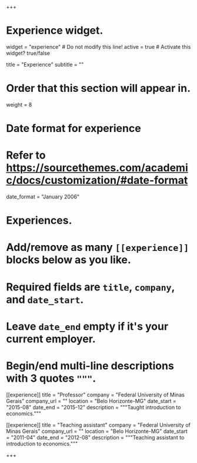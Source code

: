 +++
# Experience widget.
widget = "experience"  # Do not modify this line!
active = true  # Activate this widget? true/false

title = "Experience"
subtitle = ""

# Order that this section will appear in.
weight = 8

# Date format for experience
#   Refer to https://sourcethemes.com/academic/docs/customization/#date-format
date_format = "January 2006"

# Experiences.
#   Add/remove as many `[[experience]]` blocks below as you like.
#   Required fields are `title`, `company`, and `date_start`.
#   Leave `date_end` empty if it's your current employer.
#   Begin/end multi-line descriptions with 3 quotes `"""`.
[[experience]]
  title = "Professor"
  company = "Federal University of Minas Gerais"
  company_url = ""
  location = "Belo Horizonte-MG"
  date_start = "2015-08"
  date_end = "2015-12"
  description = """Taught introduction to economics."""

[[experience]]
  title = "Teaching assistant"
  company = "Federal University of Minas Gerais"
  company_url = ""
  location = "Belo Horizonte-MG"
  date_start = "2011-04"
  date_end = "2012-08"
  description = """Teaching assistant to introduction to economics."""

+++
